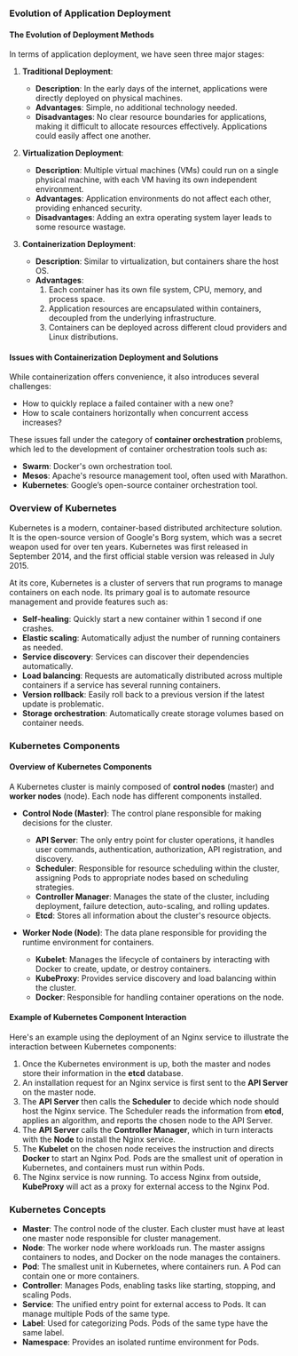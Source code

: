 ### Evolution of Application Deployment

#### The Evolution of Deployment Methods

In terms of application deployment, we have seen three major stages:

1. **Traditional Deployment**:
   - **Description**: In the early days of the internet, applications were directly deployed on physical machines.
   - **Advantages**: Simple, no additional technology needed.
   - **Disadvantages**: No clear resource boundaries for applications, making it difficult to allocate resources effectively. Applications could easily affect one another.

2. **Virtualization Deployment**:
   - **Description**: Multiple virtual machines (VMs) could run on a single physical machine, with each VM having its own independent environment.
   - **Advantages**: Application environments do not affect each other, providing enhanced security.
   - **Disadvantages**: Adding an extra operating system layer leads to some resource wastage.

3. **Containerization Deployment**:
   - **Description**: Similar to virtualization, but containers share the host OS.
   - **Advantages**:
     1. Each container has its own file system, CPU, memory, and process space.
     2. Application resources are encapsulated within containers, decoupled from the underlying infrastructure.
     3. Containers can be deployed across different cloud providers and Linux distributions.

#### Issues with Containerization Deployment and Solutions

While containerization offers convenience, it also introduces several challenges:

- How to quickly replace a failed container with a new one?
- How to scale containers horizontally when concurrent access increases?

These issues fall under the category of **container orchestration** problems, which led to the development of container orchestration tools such as:

- **Swarm**: Docker's own orchestration tool.
- **Mesos**: Apache's resource management tool, often used with Marathon.
- **Kubernetes**: Google’s open-source container orchestration tool.

### Overview of Kubernetes

Kubernetes is a modern, container-based distributed architecture solution. It is the open-source version of Google's Borg system, which was a secret weapon used for over ten years. Kubernetes was first released in September 2014, and the first official stable version was released in July 2015.

At its core, Kubernetes is a cluster of servers that run programs to manage containers on each node. Its primary goal is to automate resource management and provide features such as:

- **Self-healing**: Quickly start a new container within 1 second if one crashes.
- **Elastic scaling**: Automatically adjust the number of running containers as needed.
- **Service discovery**: Services can discover their dependencies automatically.
- **Load balancing**: Requests are automatically distributed across multiple containers if a service has several running containers.
- **Version rollback**: Easily roll back to a previous version if the latest update is problematic.
- **Storage orchestration**: Automatically create storage volumes based on container needs.

### Kubernetes Components

#### Overview of Kubernetes Components

A Kubernetes cluster is mainly composed of **control nodes** (master) and **worker nodes** (node). Each node has different components installed.

- **Control Node (Master)**: The control plane responsible for making decisions for the cluster.
  - **API Server**: The only entry point for cluster operations, it handles user commands, authentication, authorization, API registration, and discovery.
  - **Scheduler**: Responsible for resource scheduling within the cluster, assigning Pods to appropriate nodes based on scheduling strategies.
  - **Controller Manager**: Manages the state of the cluster, including deployment, failure detection, auto-scaling, and rolling updates.
  - **Etcd**: Stores all information about the cluster's resource objects.

- **Worker Node (Node)**: The data plane responsible for providing the runtime environment for containers.
  - **Kubelet**: Manages the lifecycle of containers by interacting with Docker to create, update, or destroy containers.
  - **KubeProxy**: Provides service discovery and load balancing within the cluster.
  - **Docker**: Responsible for handling container operations on the node.

#### Example of Kubernetes Component Interaction

Here's an example using the deployment of an Nginx service to illustrate the interaction between Kubernetes components:

1. Once the Kubernetes environment is up, both the master and nodes store their information in the **etcd** database.
2. An installation request for an Nginx service is first sent to the **API Server** on the master node.
3. The **API Server** then calls the **Scheduler** to decide which node should host the Nginx service. The Scheduler reads the information from **etcd**, applies an algorithm, and reports the chosen node to the API Server.
4. The **API Server** calls the **Controller Manager**, which in turn interacts with the **Node** to install the Nginx service.
5. The **Kubelet** on the chosen node receives the instruction and directs **Docker** to start an Nginx Pod. Pods are the smallest unit of operation in Kubernetes, and containers must run within Pods.
6. The Nginx service is now running. To access Nginx from outside, **KubeProxy** will act as a proxy for external access to the Nginx Pod.

### Kubernetes Concepts

- **Master**: The control node of the cluster. Each cluster must have at least one master node responsible for cluster management.
- **Node**: The worker node where workloads run. The master assigns containers to nodes, and Docker on the node manages the containers.
- **Pod**: The smallest unit in Kubernetes, where containers run. A Pod can contain one or more containers.
- **Controller**: Manages Pods, enabling tasks like starting, stopping, and scaling Pods.
- **Service**: The unified entry point for external access to Pods. It can manage multiple Pods of the same type.
- **Label**: Used for categorizing Pods. Pods of the same type have the same label.
- **Namespace**: Provides an isolated runtime environment for Pods.